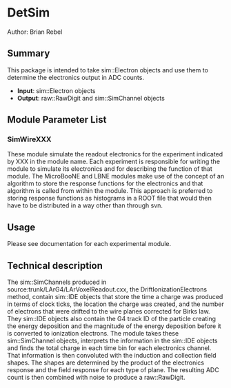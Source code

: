 

# DetSim

Author: Brian Rebel

## Summary

This package is intended to take sim::Electron objects and use them to determine the electronics output in ADC counts.

-   **Input**: sim::Electron objects
-   **Output**: raw::RawDigit and sim::SimChannel objects

## Module Parameter List

### SimWireXXX

These module simulate the readout electronics for the experiment indicated by XXX in the module name. Each experiment is responsible for writing the module to simulate its electronics and for describing the function of that module. The MicroBooNE and LBNE modules make use of the concept of an algorithm to store the response functions for the electronics and that algorithm is called from within the module. This approach is preferred to storing response functions as histograms in a ROOT file that would then have to be distributed in a way other than through svn.

## Usage

Please see documentation for each experimental module.

## Technical description

The sim::SimChannels produced in source:trunk/LArG4/LArVoxelReadout.cxx, the DriftIonizationElectrons method, contain sim::IDE objects that store the time a charge was produced in terms of clock ticks, the location the charge was created, and the number of electrons that were drifted to the wire planes corrected for Birks law. They sim::IDE objects also contain the G4 track ID of the particle creating the energy deposition and the magnitude of the energy deposition before it is converted to ionization electrons. The module takes these sim::SimChannel objects, interprets the information in the sim::IDE objects and finds the total charge in each time bin for each electronics channel. That information is then convoluted with the induction and collection field shapes. The shapes are determined by the product of the electronics response and the field response for each type of plane. The resulting ADC count is then combined with noise to produce a raw::RawDigit.
